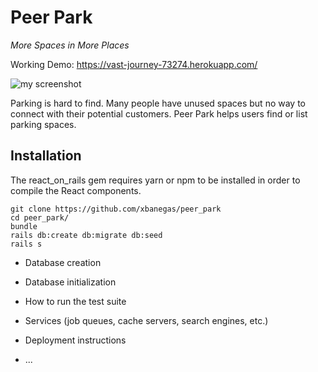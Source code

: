 # Peer Park

_More Spaces in More Places_

Working Demo: <https://vast-journey-73274.herokuapp.com/>

![my screenshot](https://github.com/xbanegas/peer_park/blob/master/screenshot_sm.png)

Parking is hard to find. Many people have unused spaces but no way to connect with their potential customers. 
Peer Park helps users find or list parking spaces.

## Installation
The react\_on\_rails gem requires yarn or npm to be installed in order to compile the React components.

    git clone https://github.com/xbanegas/peer_park 
    cd peer_park/
    bundle
    rails db:create db:migrate db:seed
    rails s



* Database creation

* Database initialization

* How to run the test suite

* Services (job queues, cache servers, search engines, etc.)

* Deployment instructions

* ...
